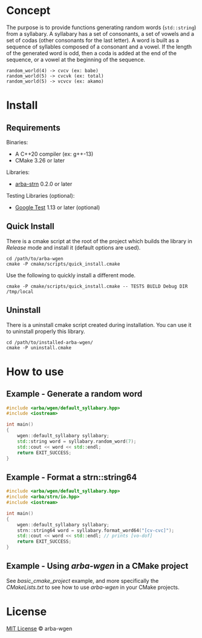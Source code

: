 # Concept #

The purpose is to provide functions generating random words (`std::string`) from a syllabary.
A syllabary has a set of consonants, a set of vowels and a set of codas (other consonants for the last letter).
A word is built as a sequence of syllables composed of a consonant and a vowel. 
If the length of the generated word is odd, then a coda is added at the end of the sequence,
or a vowel at the beginning of the sequence.

```
random_world(4) -> cvcv (ex: babe)
random_world(5) -> cvcvk (ex: total)
random_world(5) -> vcvcv (ex: akamo)
```

# Install #
## Requirements ##

Binaries:
- A C++20 compiler (ex: g++-13)
- CMake 3.26 or later

Libraries:
- [arba-strn](https://github.com/arapelle/arba-strn) 0.2.0 or later

Testing Libraries (optional):
- [Google Test](https://github.com/google/googletest) 1.13 or later (optional)

## Quick Install ##
There is a cmake script at the root of the project which builds the library in *Release* mode and install it (default options are used).
```
cd /path/to/arba-wgen
cmake -P cmake/scripts/quick_install.cmake
```
Use the following to quickly install a different mode.
```
cmake -P cmake/scripts/quick_install.cmake -- TESTS BUILD Debug DIR /tmp/local
```

## Uninstall ##
There is a uninstall cmake script created during installation. You can use it to uninstall properly this library.
```
cd /path/to/installed-arba-wgen/
cmake -P uninstall.cmake
```

# How to use
## Example - Generate a random word
```c++
#include <arba/wgen/default_syllabary.hpp>
#include <iostream>

int main()
{
    wgen::default_syllabary syllabary;
    std::string word = syllabary.random_word(7);
    std::cout << word << std::endl;
    return EXIT_SUCCESS;
}
```

## Example - Format a strn::string64
```c++
#include <arba/wgen/default_syllabary.hpp>
#include <arba/strn/io.hpp>
#include <iostream>

int main()
{
    wgen::default_syllabary syllabary;
    strn::string64 word = syllabary.format_word64("[cv-cvc]");
    std::cout << word << std::endl; // prints [vo-dof]
    return EXIT_SUCCESS;
}
```
## Example - Using *arba-wgen* in a CMake project
See *basic_cmake_project* example, and more specifically the *CMakeLists.txt* to see how to use *arba-wgen* in your CMake projects.

# License

[MIT License](./LICENSE.md) © arba-wgen
